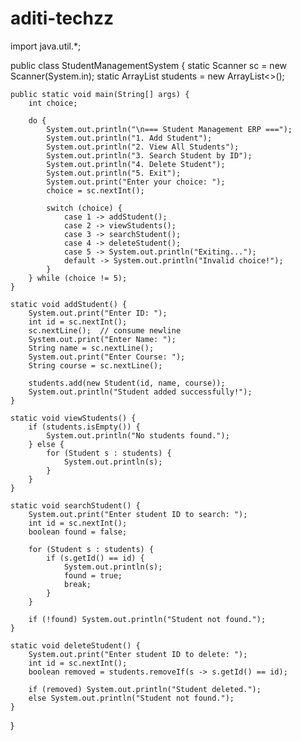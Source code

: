# aditi-techzz

import java.util.*;

public class StudentManagementSystem {
    static Scanner sc = new Scanner(System.in);
    static ArrayList<Student> students = new ArrayList<>();

    public static void main(String[] args) {
        int choice;

        do {
            System.out.println("\n=== Student Management ERP ===");
            System.out.println("1. Add Student");
            System.out.println("2. View All Students");
            System.out.println("3. Search Student by ID");
            System.out.println("4. Delete Student");
            System.out.println("5. Exit");
            System.out.print("Enter your choice: ");
            choice = sc.nextInt();

            switch (choice) {
                case 1 -> addStudent();
                case 2 -> viewStudents();
                case 3 -> searchStudent();
                case 4 -> deleteStudent();
                case 5 -> System.out.println("Exiting...");
                default -> System.out.println("Invalid choice!");
            }
        } while (choice != 5);
    }

    static void addStudent() {
        System.out.print("Enter ID: ");
        int id = sc.nextInt();
        sc.nextLine();  // consume newline
        System.out.print("Enter Name: ");
        String name = sc.nextLine();
        System.out.print("Enter Course: ");
        String course = sc.nextLine();

        students.add(new Student(id, name, course));
        System.out.println("Student added successfully!");
    }

    static void viewStudents() {
        if (students.isEmpty()) {
            System.out.println("No students found.");
        } else {
            for (Student s : students) {
                System.out.println(s);
            }
        }
    }

    static void searchStudent() {
        System.out.print("Enter student ID to search: ");
        int id = sc.nextInt();
        boolean found = false;

        for (Student s : students) {
            if (s.getId() == id) {
                System.out.println(s);
                found = true;
                break;
            }
        }

        if (!found) System.out.println("Student not found.");
    }

    static void deleteStudent() {
        System.out.print("Enter student ID to delete: ");
        int id = sc.nextInt();
        boolean removed = students.removeIf(s -> s.getId() == id);

        if (removed) System.out.println("Student deleted.");
        else System.out.println("Student not found.");
    }
}
